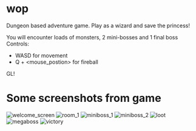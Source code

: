 # wop
Dungeon based adventure game. Play as a wizard and save the princess!

You will encounter loads of monsters, 2 mini-bosses and 1 final boss
Controls:
- WASD for movement
- Q + <mouse_postion> for fireball

GL!

# Some screenshots from game
![welcome_screen](https://sun1.beeline-kz.userapi.com/WBDUhtSRsK61EqMMoESs3pBwKoWbJJ7XU4Fr-w/3-2bpo2Gm1g.jpg)
![room_1](https://sun2.beeline-kz.userapi.com/jj7ZQbV_XxLEGBhz20575QkMbxI9m2h00uZO5g/atYI-Czy5e0.jpg)
![miniboss_1](https://sun2.beeline-kz.userapi.com/02SLzknGi-E2Pf0kCISJFtFvD1d8hyUHMaaelA/7SQcgDb5xFw.jpg)
![miniboss_2](https://sun2.beeline-kz.userapi.com/6y3Seo5NB9Z-7gcu1Ghi0ulR1HN36buuyf_CiA/hRDgHyF88js.jpg)
![loot](https://sun1.beeline-kz.userapi.com/8sQJ6c-kO-ovvBnwzOdMqZjOM4YNByYippZYdw/UzUPdXpyOsE.jpg)
![megaboss](https://sun2.beeline-kz.userapi.com/gnwKIlbg-O8qM8m3jwC-3f17etkKBzatwZQRNw/RPNa_O9lydg.jpg)
![victory](https://sun2.beeline-kz.userapi.com/4pKgGrktwYLaGSClYc3IFUQ6zcSjn_vELGRoBA/giYc4l3D06w.jpg)
